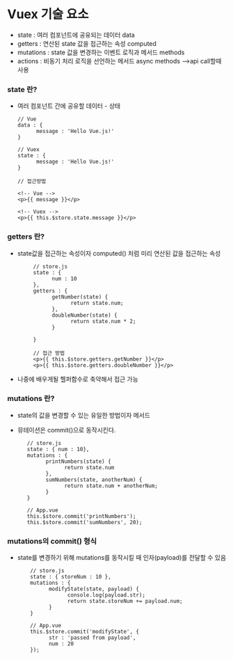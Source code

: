 # Vuex 기술 요소

- state : 여러 컴포넌트에 공유되는 데이터 data  
- getters : 연산된 state 값을 접근하는 속성 computed  
- mutations : state 값을 변경하는 이벤트 로직과 메서드 methods  
- actions : 비동기 처리 로직을 선언하는 메서드 async methods -->api call할때 사용   


### state 란?

- 여러 컴포넌트 간에 공유할 데이터 - 상태  

      // Vue  
      data : {
            message : 'Hello Vue.js!'
      }
      
      // Vuex  
      state : {
            message : 'Hello Vue.js!'
      }
      
      // 접근방법
      
      <!-- Vue -->
      <p>{{ message }}</p>
      
      <!-- Vuex -->
      <p>{{ this.$store.state.message }}</p>
      
      
### getters 란?
 - state값을 접근하는 속성이자 computed() 처럼 미리 연산된 값을 접근하는 속성
 
            // store.js
            state : {
                  num : 10
            },
            getters : {
                  getNumber(state) {
                        return state.num;
                  },
                  doubleNumber(state) {
                        return state.num * 2;
                  }

            }

            // 접근 방법
            <p>{{ this.$store.getters.getNumber }}</p>
            <p>{{ this.$store.getters.doubleNumber }}</p>

      
- 나중에 배우게될 헬퍼함수로 축약해서 접근 가능  



### mutations 란?

 - state의 값을 변경할 수 있는 유일한 방법이자 메서드  
 - 뮤테이션은 commit()으로 동작시킨다.
 
          // store.js
          state : { num : 10},
          mutations : {
                printNumbers(state) {
                      return state.num
                },
                sumNumbers(state, anotherNum) {
                      return state.num + anotherNum;
                }
          }

          // App.vue
          this.$store.commit('printNumbers');
          this.$store.commit('sumNumbers', 20);

### mutations의 commit() 형식
 - state를 변경하기 위해 mutations를 동작시킬 때 인자(payload)를 전달할 수 있음  
 
           // store.js
           state : { storeNum : 10 },
           mutations : {
                 modifyState(state, payload) {
                       console.log(payload.str);
                       return state.storeNum += payload.num;
                 }
           }

           // App.vue
           this.$store.commit('modifyState', {
                 str : 'passed from payload',
                 num : 20
           });



